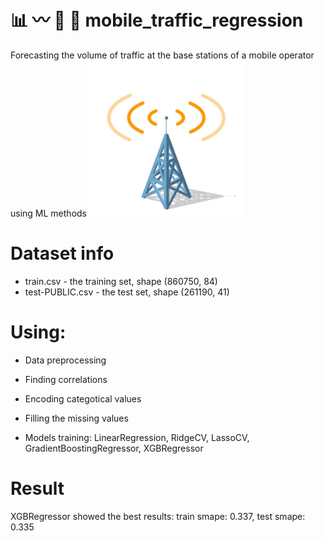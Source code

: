 # :bar_chart: :wavy_dash: :signal_strength: :vibration_mode: mobile_traffic_regression
Forecasting the volume of traffic at the base stations of a mobile operator using ML methods 
<img src='additionally/mobile_station.jpg' width ='250'/>

# Dataset info

* train.csv - the training set, shape (860750, 84)
* test-PUBLIC.csv - the test set, shape (261190, 41)

# Using:

* Data preprocessing
* Finding correlations
* Encoding categotical values
* Filling the missing values

* Models training: LinearRegression, RidgeCV, LassoCV, GradientBoostingRegressor, XGBRegressor

# Result

XGBRegressor showed the best results: train smape: 0.337, test smape: 0.335
